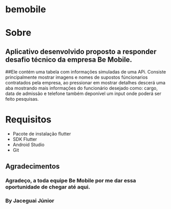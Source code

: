 # bemobile

# Sobre

## Aplicativo desenvolvido proposto a responder desafio técnico da empresa Be Mobile.
##Ele contém uma tabela com informações simuladas de uma APi. Consiste principalmente mostrar imagens e nomes de supostos fúncionarios contratados pela empresa, ao pressionar em mostrar detalhes  descerá uma aba mostrando mais informações do funcionário desejado como: cargo, data de admissão e telefone também deponível um input onde poderá ser feito pesquisas.

# Requisitos

- Pacote de instalação flutter
- SDK Flutter
- Android Studio
- Git

## Agradecimentos

### Agradeço, a toda equipe Be Mobile por me dar essa oportunidade de chegar até aqui. 
### By Jaceguai Júnior


